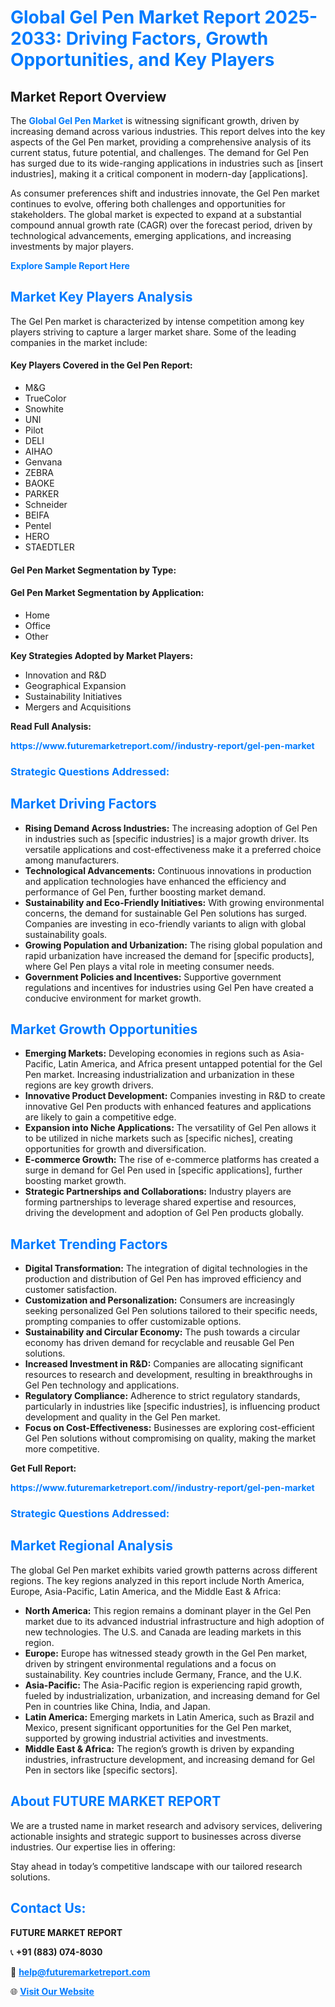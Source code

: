 <h1 style="color: #007BFF;">Global Gel Pen Market Report 2025-2033: Driving Factors, Growth Opportunities, and Key Players</h1>

<section id="overview">
<h2>Market Report Overview</h2>
<p>The <a href="https://www.futuremarketreport.com//industry-report/gel-pen-market" style="color: #007BFF; text-decoration: none;"><strong>Global Gel Pen Market</strong></a> is witnessing significant growth, driven by increasing demand across various industries. This report delves into the key aspects of the Gel Pen market, providing a comprehensive analysis of its current status, future potential, and challenges. The demand for Gel Pen has surged due to its wide-ranging applications in industries such as [insert industries], making it a critical component in modern-day [applications].</p>
<p>As consumer preferences shift and industries innovate, the Gel Pen market continues to evolve, offering both challenges and opportunities for stakeholders. The global market is expected to expand at a substantial compound annual growth rate (CAGR) over the forecast period, driven by technological advancements, emerging applications, and increasing investments by major players.</p>
</section>

<section id="overview">
<p><a href="https://www.futuremarketreport.com//request-sample/reportId=83418" style="color: #007BFF; text-decoration: none;"><strong>Explore Sample Report Here</strong></a></p>
</section>

<section id="key-players">
<h2 style="color: #007BFF;">Market Key Players Analysis</h2>
<p>The Gel Pen market is characterized by intense competition among key players striving to capture a larger market share. Some of the leading companies in the market include:</p>
<h4>Key Players Covered in the Gel Pen Report:</h4>
<ul><li>M&amp;G</li><li>TrueColor</li><li>Snowhite</li><li>UNI</li><li>Pilot</li><li>DELI</li><li>AIHAO</li><li>Genvana</li><li>ZEBRA</li><li>BAOKE</li><li>PARKER</li><li>Schneider</li><li>BEIFA</li><li>Pentel</li><li>HERO</li><li>STAEDTLER</li></ul>
<h4>Gel Pen Market Segmentation by Type:</h4>
<ul></ul>

<h4>Gel Pen Market Segmentation by Application:</h4>
<ul><li>Home</li><li>Office</li><li>Other</li></ul>
<p><strong>Key Strategies Adopted by Market Players:</strong></p>
<ul>
<li>Innovation and R&D</li>
<li>Geographical Expansion</li>
<li>Sustainability Initiatives</li>
<li>Mergers and Acquisitions</li>
</ul>
</section>

<section>
<p><strong>Read Full Analysis: </strong></p><a href="https://www.futuremarketreport.com//industry-report/gel-pen-market" style="color: #007BFF; text-decoration: none;"><strong>https://www.futuremarketreport.com//industry-report/gel-pen-market</strong></a>
<h3 style="color: #007BFF;">Strategic Questions Addressed:</h3>
</section>

<section id="driving-factors">
<h2 style="color: #007BFF;">Market Driving Factors</h2>
<ul>
<li><strong>Rising Demand Across Industries:</strong> The increasing adoption of Gel Pen in industries such as [specific industries] is a major growth driver. Its versatile applications and cost-effectiveness make it a preferred choice among manufacturers.</li>
<li><strong>Technological Advancements:</strong> Continuous innovations in production and application technologies have enhanced the efficiency and performance of Gel Pen, further boosting market demand.</li>
<li><strong>Sustainability and Eco-Friendly Initiatives:</strong> With growing environmental concerns, the demand for sustainable Gel Pen solutions has surged. Companies are investing in eco-friendly variants to align with global sustainability goals.</li>
<li><strong>Growing Population and Urbanization:</strong> The rising global population and rapid urbanization have increased the demand for [specific products], where Gel Pen plays a vital role in meeting consumer needs.</li>
<li><strong>Government Policies and Incentives:</strong> Supportive government regulations and incentives for industries using Gel Pen have created a conducive environment for market growth.</li>
</ul>
</section>

<section id="growth-opportunities">
<h2 style="color: #007BFF;">Market Growth Opportunities</h2>
<ul>
<li><strong>Emerging Markets:</strong> Developing economies in regions such as Asia-Pacific, Latin America, and Africa present untapped potential for the Gel Pen market. Increasing industrialization and urbanization in these regions are key growth drivers.</li>
<li><strong>Innovative Product Development:</strong> Companies investing in R&D to create innovative Gel Pen products with enhanced features and applications are likely to gain a competitive edge.</li>
<li><strong>Expansion into Niche Applications:</strong> The versatility of Gel Pen allows it to be utilized in niche markets such as [specific niches], creating opportunities for growth and diversification.</li>
<li><strong>E-commerce Growth:</strong> The rise of e-commerce platforms has created a surge in demand for Gel Pen used in [specific applications], further boosting market growth.</li>
<li><strong>Strategic Partnerships and Collaborations:</strong> Industry players are forming partnerships to leverage shared expertise and resources, driving the development and adoption of Gel Pen products globally.</li>
</ul>
</section>

<section id="trending-factors">
<h2 style="color: #007BFF;">Market Trending Factors</h2>
<ul>
<li><strong>Digital Transformation:</strong> The integration of digital technologies in the production and distribution of Gel Pen has improved efficiency and customer satisfaction.</li>
<li><strong>Customization and Personalization:</strong> Consumers are increasingly seeking personalized Gel Pen solutions tailored to their specific needs, prompting companies to offer customizable options.</li>
<li><strong>Sustainability and Circular Economy:</strong> The push towards a circular economy has driven demand for recyclable and reusable Gel Pen solutions.</li>
<li><strong>Increased Investment in R&D:</strong> Companies are allocating significant resources to research and development, resulting in breakthroughs in Gel Pen technology and applications.</li>
<li><strong>Regulatory Compliance:</strong> Adherence to strict regulatory standards, particularly in industries like [specific industries], is influencing product development and quality in the Gel Pen market.</li>
<li><strong>Focus on Cost-Effectiveness:</strong> Businesses are exploring cost-efficient Gel Pen solutions without compromising on quality, making the market more competitive.</li>
</ul>
</section>

<section>
<p><strong>Get Full Report: </strong></p><a href="https://www.futuremarketreport.com//industry-report/gel-pen-market" style="color: #007BFF; text-decoration: none;"><strong>https://www.futuremarketreport.com//industry-report/gel-pen-market</strong></a>
<h3 style="color: #007BFF;">Strategic Questions Addressed:</h3>
</section>


<section id="regional-analysis">
<h2 style="color: #007BFF;">Market Regional Analysis</h2>
<p>The global Gel Pen market exhibits varied growth patterns across different regions. The key regions analyzed in this report include North America, Europe, Asia-Pacific, Latin America, and the Middle East & Africa:</p>
<ul>
<li><strong>North America:</strong> This region remains a dominant player in the Gel Pen market due to its advanced industrial infrastructure and high adoption of new technologies. The U.S. and Canada are leading markets in this region.</li>
<li><strong>Europe:</strong> Europe has witnessed steady growth in the Gel Pen market, driven by stringent environmental regulations and a focus on sustainability. Key countries include Germany, France, and the U.K.</li>
<li><strong>Asia-Pacific:</strong> The Asia-Pacific region is experiencing rapid growth, fueled by industrialization, urbanization, and increasing demand for Gel Pen in countries like China, India, and Japan.</li>
<li><strong>Latin America:</strong> Emerging markets in Latin America, such as Brazil and Mexico, present significant opportunities for the Gel Pen market, supported by growing industrial activities and investments.</li>
<li><strong>Middle East & Africa:</strong> The region’s growth is driven by expanding industries, infrastructure development, and increasing demand for Gel Pen in sectors like [specific sectors].</li>
</ul>
</section>

<footer>
<h2 style="color: #007BFF;">About FUTURE MARKET REPORT</h2>
<p>We are a trusted name in market research and advisory services, delivering actionable insights and strategic support to businesses across diverse industries. Our expertise lies in offering:</p>

<p>Stay ahead in today’s competitive landscape with our tailored research solutions.</p>

<h2 style="color: #007BFF;">Contact Us:</h2>
<p><strong>FUTURE MARKET REPORT</strong></p>
<p>📞 <strong>+91 (883) 074-8030</strong></p>
<p>📧 <strong><a href="mailto:help@futuremarketreport.com" style="color: #007BFF;">help@futuremarketreport.com</a></strong></p>
<p>🌐 <strong><a href="https://www.futuremarketreport.com/" style="color: #007BFF;">Visit Our Website</a></strong></p>
</footer>